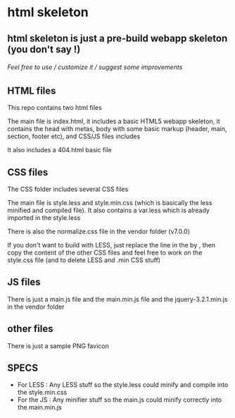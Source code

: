 # html skeleton
## html skeleton is just a pre-build webapp skeleton (you don't say !)
###### Feel free to use / customize it / suggest some improvements

## HTML files

This repo contains two html files

The main file is index.html, it includes a basic HTML5 webapp skeleton, it contains the head with metas, body with some basic markup (header, main, section, footer etc), and CSS/JS files includes

It also includes a 404.html basic file

## CSS files

The CSS folder includes several CSS files

The main file is style.less and style.min.css (which is basically the less minified and compiled file). It also contains a var.less which is already imported in the style.less

There is also the normalize.css file in the vendor folder (v7.0.0)

If you don't want to build with LESS, just replace the <link rel="stylesheet"  href="css/style.min.css"> line in the <head> by <link rel="stylesheet"  href="css/style.css">, then copy the content of the other CSS files and feel free to work on the style.css file (and to delete LESS and .min CSS stuff)

## JS files

There is just a main.js file and the main.min.js file and the jquery-3.2.1.min.js in the vendor folder

## other files

There is just a sample PNG favicon

## SPECS

- For LESS : Any LESS stuff so the style.less could minify and compile into the style.min.css
- For the JS : Any minifier stuff so the main.js could minify correctly into the main.min.js
